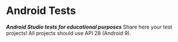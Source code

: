 # Android Tests
***Android Studio tests for educational purposes***
Share here your test projects! All projects should use API 28 (Android 9).

